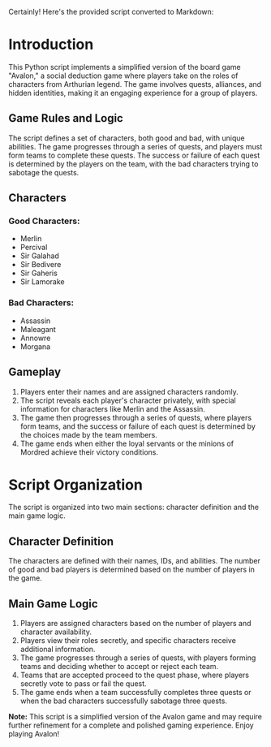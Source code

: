 Certainly! Here's the provided script converted to Markdown:

# Introduction

This Python script implements a simplified version of the board game "Avalon," a social deduction game where players take on the roles of characters from Arthurian legend. The game involves quests, alliances, and hidden identities, making it an engaging experience for a group of players.

## Game Rules and Logic

The script defines a set of characters, both good and bad, with unique abilities. The game progresses through a series of quests, and players must form teams to complete these quests. The success or failure of each quest is determined by the players on the team, with the bad characters trying to sabotage the quests.

## Characters

### Good Characters:

- Merlin
- Percival
- Sir Galahad
- Sir Bedivere
- Sir Gaheris
- Sir Lamorake

### Bad Characters:

- Assassin
- Maleagant
- Annowre
- Morgana

## Gameplay

1. Players enter their names and are assigned characters randomly.
2. The script reveals each player's character privately, with special information for characters like Merlin and the Assassin.
3. The game then progresses through a series of quests, where players form teams, and the success or failure of each quest is determined by the choices made by the team members.
4. The game ends when either the loyal servants or the minions of Mordred achieve their victory conditions.

# Script Organization

The script is organized into two main sections: character definition and the main game logic.

## Character Definition

The characters are defined with their names, IDs, and abilities. The number of good and bad players is determined based on the number of players in the game.

## Main Game Logic

1. Players are assigned characters based on the number of players and character availability.
2. Players view their roles secretly, and specific characters receive additional information.
3. The game progresses through a series of quests, with players forming teams and deciding whether to accept or reject each team.
4. Teams that are accepted proceed to the quest phase, where players secretly vote to pass or fail the quest.
5. The game ends when a team successfully completes three quests or when the bad characters successfully sabotage three quests.

**Note:** This script is a simplified version of the Avalon game and may require further refinement for a complete and polished gaming experience. Enjoy playing Avalon!
